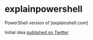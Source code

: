 # explainpowershell

PowerShell version of [explainshell.com]

Initial idea [published on Twitter](https://twitter.com/Jawz_84/status/1279856845570682880?s=20)

